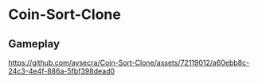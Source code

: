 # Coin-Sort-Clone
## Gameplay

https://github.com/aysecra/Coin-Sort-Clone/assets/72119012/a60ebb8c-24c3-4e4f-886a-5fbf398dead0

